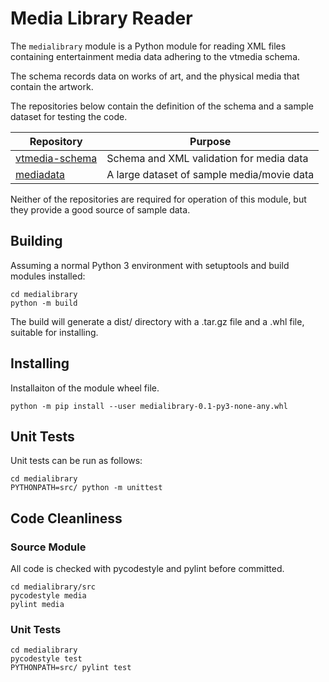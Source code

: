 # Media Library Reader

The `medialibrary` module is a Python module for reading XML files containing entertainment media
data adhering to the vtmedia schema.

The schema records data on works of art, and the physical media that contain the artwork.

The repositories below contain the definition of the schema and a sample dataset for testing the
code.


| Repository | Purpose |
| --- | --- |
| [vtmedia-schema](https://github.com/cjcodeproj/vtmedia-schema) | Schema and XML validation for media data |
| [mediadata](https://github.com/cjcodeproj/mediadata) | A large dataset of sample media/movie data |


Neither of the repositories are required for operation of this module, but they provide a
good source of sample data.

## Building

Assuming a normal Python 3 environment with setuptools and build modules installed:

```
cd medialibrary
python -m build 
```

The build will generate a dist/ directory with a .tar.gz file and a .whl file, suitable
for installing.

## Installing

Installaiton of the module wheel file.

```
python -m pip install --user medialibrary-0.1-py3-none-any.whl
```


## Unit Tests

Unit tests can be run as follows:
```
cd medialibrary
PYTHONPATH=src/ python -m unittest
```


## Code Cleanliness

### Source Module

All code is checked with pycodestyle and pylint before committed.

```
cd medialibrary/src
pycodestyle media
pylint media
```

### Unit Tests
```
cd medialibrary
pycodestyle test
PYTHONPATH=src/ pylint test
```
